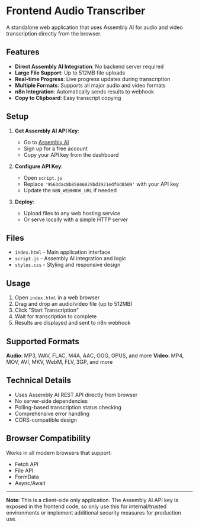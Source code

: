 # Frontend Audio Transcriber

A standalone web application that uses Assembly AI for audio and video transcription directly from the browser.

## Features

- **Direct Assembly AI Integration**: No backend server required
- **Large File Support**: Up to 512MB file uploads
- **Real-time Progress**: Live progress updates during transcription
- **Multiple Formats**: Supports all major audio and video formats
- **n8n Integration**: Automatically sends results to webhook
- **Copy to Clipboard**: Easy transcript copying

## Setup

1. **Get Assembly AI API Key**:
   - Go to [Assembly AI](https://www.assemblyai.com/)
   - Sign up for a free account
   - Copy your API key from the dashboard

2. **Configure API Key**:
   - Open `script.js`
   - Replace `'9563dac8b85846029bd3921edf0d8509'` with your API key
   - Update the `N8N_WEBHOOK_URL` if needed

3. **Deploy**:
   - Upload files to any web hosting service
   - Or serve locally with a simple HTTP server

## Files

- `index.html` - Main application interface
- `script.js` - Assembly AI integration and logic
- `styles.css` - Styling and responsive design

## Usage

1. Open `index.html` in a web browser
2. Drag and drop an audio/video file (up to 512MB)
3. Click "Start Transcription"
4. Wait for transcription to complete
5. Results are displayed and sent to n8n webhook

## Supported Formats

**Audio**: MP3, WAV, FLAC, M4A, AAC, OGG, OPUS, and more
**Video**: MP4, MOV, AVI, MKV, WebM, FLV, 3GP, and more

## Technical Details

- Uses Assembly AI REST API directly from browser
- No server-side dependencies
- Polling-based transcription status checking
- Comprehensive error handling
- CORS-compatible design

## Browser Compatibility

Works in all modern browsers that support:
- Fetch API
- File API
- FormData
- Async/Await

---

**Note**: This is a client-side only application. The Assembly AI API key is exposed in the frontend code, so only use this for internal/trusted environments or implement additional security measures for production use.
